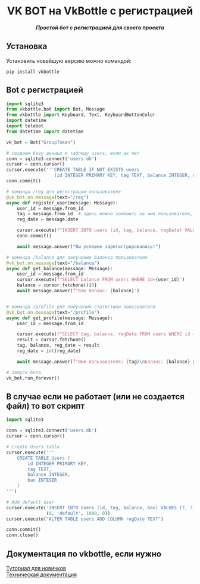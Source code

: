 <h1 align="center">
  VK BOT на VkBottle с регистрацией
</h1>
<p align="center">
    <em><b>Простой бот с регистрацией для своего проекта</b></em>
</p>

## Установка

Установить новейшую версию можно командой:

```shell
pip install vkbottle
```

## Bot с регистрацией

```python
import sqlite3
from vkbottle.bot import Bot, Message
from vkbottle import Keyboard, Text, KeyboardButtonColor
import datetime
import telebot
from datetime import datetime

vk_bot = Bot("GroupToken")

# создаем базу данных и таблицу users, если их нет
conn = sqlite3.connect('users.db')
cursor = conn.cursor()
cursor.execute('''CREATE TABLE IF NOT EXISTS users
                  (id INTEGER PRIMARY KEY, tag TEXT, balance INTEGER, regDate TEXT)''')
conn.commit()

# команда /reg для регистрации пользователя
@vk_bot.on.message(text="/reg")
async def register_user(message: Message):
    user_id = message.from_id
    tag = message.from_id  # здесь можно заменить на имя пользователя, если оно известно
    reg_date = message.date

    cursor.execute(f"INSERT INTO users (id, tag, balance, regDate) VALUES ({user_id}, '{tag}', 1000, '{reg_date}')")
    conn.commit()

    await message.answer("Вы успешно зарегистрировались!")

# команда /balance для получения баланса пользователя
@vk_bot.on.message(text="/balance")
async def get_balance(message: Message):
    user_id = message.from_id
    cursor.execute(f"SELECT balance FROM users WHERE id={user_id}")
    balance = cursor.fetchone()[0]
    await message.answer(f"Ваш баланс: {balance}")


# команда /profile для получения статистики пользователя
@vk_bot.on.message(text="/profile")
async def get_profile(message: Message):
    user_id = message.from_id

    cursor.execute(f"SELECT tag, balance, regDate FROM users WHERE id = {user_id}")
    result = cursor.fetchone()
    tag, balance, reg_date = result
    reg_date = int(reg_date)

    await message.answer(f"Имя пользователя: {tag}\nБаланс: {balance} руб.\nДата регистрации: {datetime.fromtimestamp(reg_date).strftime('%Y-%m-%d %H:%M:%S')}")

# Запуск бота
vk_bot.run_forever()
```

## В случае если не работает (или не создается файл) то вот скрипт

```python
import sqlite3

conn = sqlite3.connect('users.db')
cursor = conn.cursor()

# Create Users table
cursor.execute('''
    CREATE TABLE Users (
        id INTEGER PRIMARY KEY,
        tag TEXT,
        balance INTEGER,
        ban INTEGER
    )
''')

# Add default user
cursor.execute('INSERT INTO Users (id, tag, balance, ban) VALUES (?, ?, ?, ?)',
               (0, 'default', 1000, 0))
cursor.execute("ALTER TABLE users ADD COLUMN regDate TEXT")

conn.commit()
conn.close()

```
## Документация по vkbottle, если нужно

[Туториал для новичков](https://vkbottle.readthedocs.io/ru/latest/tutorial/)\
[Техническая документация](https://vkbottle.readthedocs.io/ru/latest)

